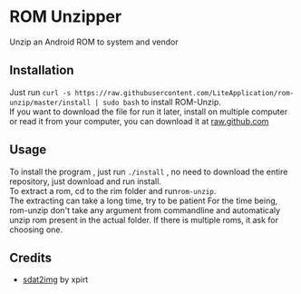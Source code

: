 # ROM Unzipper
Unzip an Android ROM to system and vendor
## Installation
Just run `curl -s https://raw.githubusercontent.com/LiteApplication/rom-unzip/master/install | sudo bash` to install ROM-Unzip.\
If you want to download the file for run it later, install on multiple computer or read it from your computer, you can download it at [raw.github.com](https://raw.githubusercontent.com/LiteApplication/rom-unzip/master/install)
## Usage
To install the program , just run `./install` , no need to download the entire repository, just download and run install.\
To extract a rom, cd to the rim folder and run`rom-unzip`.\
The extracting can take a long time, try to be patient
For the time being, rom-unzip don't take any argument from commandline and automaticaly unzip rom present in the actual folder. If there is multiple roms, it ask for choosing one.

## Credits
- [sdat2img](https://github.com/xpirt/sdat2img) by xpirt
